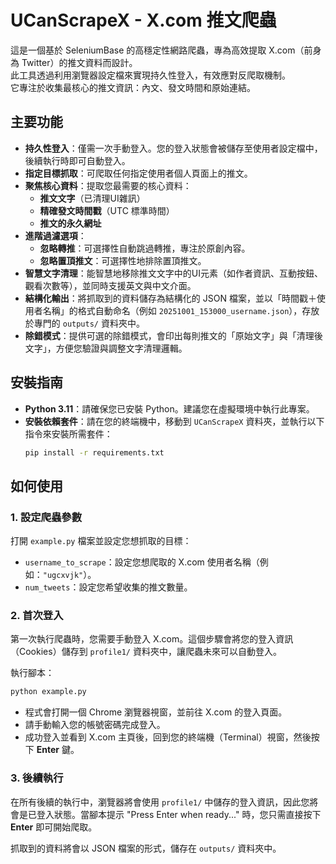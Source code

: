 # UCanScrapeX - X.com 推文爬蟲

這是一個基於 SeleniumBase 的高穩定性網路爬蟲，專為高效提取 X.com（前身為 Twitter）的推文資料而設計。</br>
此工具透過利用瀏覽器設定檔來實現持久性登入，有效應對反爬取機制。</br>
它專注於收集最核心的推文資訊：內文、發文時間和原始連結。</br>

## 主要功能

- **持久性登入**：僅需一次手動登入。您的登入狀態會被儲存至使用者設定檔中，後續執行時即可自動登入。
- **指定目標抓取**：可爬取任何指定使用者個人頁面上的推文。
- **聚焦核心資料**：提取您最需要的核心資料：
  - **推文文字**（已清理UI雜訊）
  - **精確發文時間戳**（UTC 標準時間）
  - **推文的永久網址**
- **進階過濾選項**：
  - **忽略轉推**：可選擇性自動跳過轉推，專注於原創內容。
  - **忽略置頂推文**：可選擇性地排除置頂推文。
- **智慧文字清理**：能智慧地移除推文文字中的UI元素（如作者資訊、互動按鈕、觀看次數等），並同時支援英文與中文介面。
- **結構化輸出**：將抓取到的資料儲存為結構化的 JSON 檔案，並以「時間戳＋使用者名稱」的格式自動命名（例如 `20251001_153000_username.json`），存放於專門的 `outputs/` 資料夾中。
- **除錯模式**：提供可選的除錯模式，會印出每則推文的「原始文字」與「清理後文字」，方便您驗證與調整文字清理邏輯。

## 安裝指南

- **Python 3.11**：請確保您已安裝 Python。建議您在虛擬環境中執行此專案。
- **安裝依賴套件**：請在您的終端機中，移動到 `UCanScrapeX` 資料夾，並執行以下指令來安裝所需套件：
  ```bash
  pip install -r requirements.txt
  ```

## 如何使用

### 1. 設定爬蟲參數

打開 `example.py` 檔案並設定您想抓取的目標：

- `username_to_scrape`：設定您想爬取的 X.com 使用者名稱（例如：`"ugcxvjk"`）。
- `num_tweets`：設定您希望收集的推文數量。

### 2. 首次登入

第一次執行爬蟲時，您需要手動登入 X.com。這個步驟會將您的登入資訊（Cookies）儲存到 `profile1/` 資料夾中，讓爬蟲未來可以自動登入。

執行腳本：
```bash
python example.py
```

- 程式會打開一個 Chrome 瀏覽器視窗，並前往 X.com 的登入頁面。
- 請手動輸入您的帳號密碼完成登入。
- 成功登入並看到 X.com 主頁後，回到您的終端機（Terminal）視窗，然後按下 **Enter** 鍵。

### 3. 後續執行

在所有後續的執行中，瀏覽器將會使用 `profile1/` 中儲存的登入資訊，因此您將會是已登入狀態。當腳本提示 "Press Enter when ready..." 時，您只需直接按下 **Enter** 即可開始爬取。

抓取到的資料將會以 JSON 檔案的形式，儲存在 `outputs/` 資料夾中。
